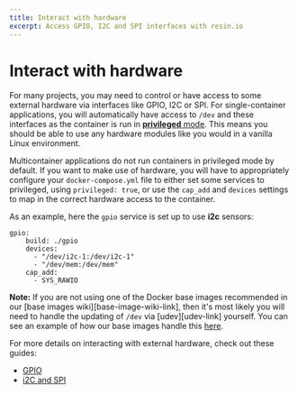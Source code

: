 ```yaml
---
title: Interact with hardware
excerpt: Access GPIO, I2C and SPI interfaces with resin.io
---
```


# Interact with hardware

For many projects, you may need to control or have access to some external hardware via interfaces like GPIO, I2C or SPI. For single-container applications, you will automatically have access to `/dev` and these interfaces as the container is run in [**privileged** mode](https://docs.docker.com/engine/reference/commandline/run/#/full-container-capabilities-privileged). This means you should be able to use any hardware modules like you would in a vanilla Linux environment.

Multicontainer applications do not run containers in privileged mode by default. If you want to make use of hardware, you will have to appropriately configure your `docker-compose.yml` file to either set some services to privileged, using `privileged: true`, or use the `cap_add` and `devices` settings to map in the correct hardware access to the container.

As an example, here the `gpio` service is set up to use **i2c** sensors:

```
gpio:
    build: ./gpio
    devices:
      - "/dev/i2c-1:/dev/i2c-1"
      - "/dev/mem:/dev/mem"
    cap_add: 
      - SYS_RAWIO
```

__Note:__ If you are not using one of the Docker base images recommended in our [base images wiki][base-image-wiki-link], then it's most likely you will need to handle the updating of `/dev` via [udev][udev-link] yourself. You can see an example of how our base images handle this [here](https://github.com/resin-io-library/base-images/blob/master/debian/armv7hf/jessie/entry.sh#L54).

For more details on interacting with external hardware, check out these guides:
- [GPIO][gpio]
- [i2C and SPI][i2c-spi]

[gpio]:/learn/develop/hardware/gpio
[i2c-spi]:/learn/develop/hardware/i2c-and-spi